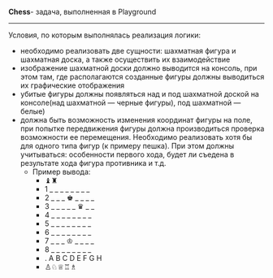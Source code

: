 __Chess__- задача, выполненная в Playground
* * * 
Условия, по которым выполнялась реализация логики:
- необходимо реализовать две сущности: шахматная фигура и шахматная доска, а также осуществить их взаимодействие
- изображение шахматной доски должно выводится на консоль, при этом там, где располагаются созданные фигуры должны выводиться их графические отображения
- убитые фигуры должны появляться над и под шахматной доской на консоле(над шахматной — черные фигуры), под шахматной — белые)
- должна быть возможность изменения координат фигуры на поле, при попытке передвижения фигуры должна производиться проверка возможности ее перемещения. Необходимо реализовать хотя бы для одного типа фигур (к примеру пешка). При этом должны учитываться: особенности первого хода, будет ли съедена в результате хода фигура противника и т.д.
    - Пример вывода:
        - ♝♜
        - 1 _ _ _ _ _ _ _ _
        - 2 _ _ _ ♚ _ _ _ _
        - 3 _ _ _ _ _ ♛ _ _
        - 4 _ _ _ _ _ _ _ _
        - 5 _ _ _ _ _ _ _ _
        - 6 _ _ _ _ _ _ _ _
        - 7 _ _ _ ♔ _ _ _ _
        - 8 _ _ _ _ _ _ _ _
        - . A B C D E F G H
        - ♙♘♕♖♗
